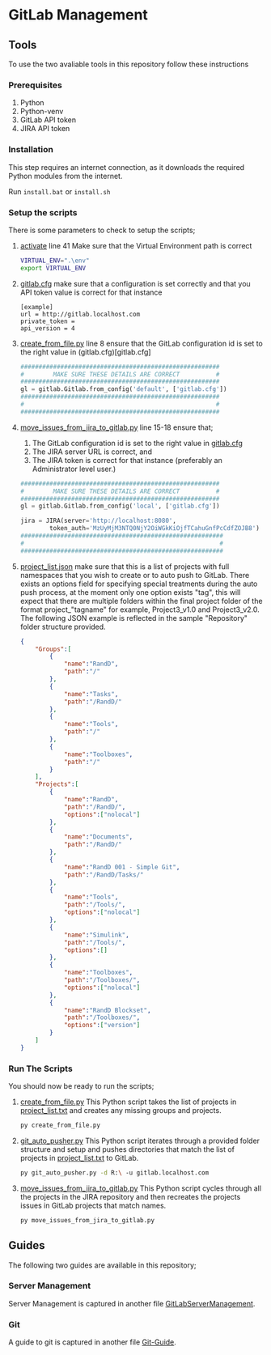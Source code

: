 # GitLab Management

## Tools
To use the two avaliable tools in this repository follow these instructions

### Prerequisites
1. Python
2. Python-venv
3. GitLab API token
4. JIRA API token

### Installation
This step requires an internet connection, as it downloads the required Python modules from the internet.

Run ```install.bat``` or ```install.sh```

### Setup the scripts

There is some parameters to check to setup the scripts;

1. [activate](/env/Scripts/activate) line 41 Make sure that the Virtual Environment path is correct

    ```bash
    VIRTUAL_ENV=".\env"
    export VIRTUAL_ENV
    ```

2. [gitlab.cfg](gitlab.cfg) make sure that a configuration is set correctly and that you API token value is correct for that instance

    ```config
    [example]
    url = http://gitlab.localhost.com
    private_token = 
    api_version = 4
    ```

3. [create_from_file.py](create_from_file.py) line 8 ensure that the GitLab configuration id is set to the right value in (gitlab.cfg)[gitlab.cfg]

    ```Python
    #######################################################
    #        MAKE SURE THESE DETAILS ARE CORRECT          #
    #######################################################
    gl = gitlab.Gitlab.from_config('default', ['gitlab.cfg'])  
    #######################################################
    #                                                     #
    #######################################################
    ```

4. [move_issues_from_jira_to_gitlab.py](move_issues_from_jira_to_gitlab.py) line 15-18 ensure that;

    1. The GitLab configuration id is set to the right value in [gitlab.cfg](gitlab.cfg)
    2. The JIRA server URL is correct, and
    3. The JIRA token is correct for that instance (preferably an Administrator level user.)

    ```Python
    #######################################################
    #        MAKE SURE THESE DETAILS ARE CORRECT          #
    #######################################################
    gl = gitlab.Gitlab.from_config('local', ['gitlab.cfg'])

    jira = JIRA(server='http://localhost:8080',
            token_auth='MzUyMjM3NTQ0NjY2OiWGkKiOjfTCahuGnfPcCdfZOJB8')  # Self-Hosted Jira (e.g. Server): the PAT token
    ########################################################
    #                                                      #
    ########################################################
    ```

5. [project_list.json](project_list.json) make sure that this is a list of projects with full namespaces that you wish to create or to auto push to GitLab.
There exists an options field for specifying special treatments during the auto push process, at the moment only one option exists "tag", this will expect that
there are multiple folders within the final project folder of the format project_"tagname" for example, Project3_v1.0 and Project3_v2.0.
The following JSON example is reflected in the sample "Repository" folder structure provided.

    ```json
    {
        "Groups":[
            {
                "name":"RandD",
                "path":"/"
            },
            {
                "name":"Tasks",
                "path":"/RandD/"
            },
            {
                "name":"Tools",
                "path":"/"
            },
            {
                "name":"Toolboxes",
                "path":"/"
            }
        ],
        "Projects":[
            {        
                "name":"RandD",
                "path":"/RandD/",
                "options":["nolocal"]
            },
            {        
                "name":"Documents",
                "path":"/RandD/"
            },
            {        
                "name":"RandD 001 - Simple Git",
                "path":"/RandD/Tasks/"
            },
            {        
                "name":"Tools",
                "path":"/Tools/",
                "options":["nolocal"]
            },
            {        
                "name":"Simulink",
                "path":"/Tools/",
                "options":[]
            },
            {        
                "name":"Toolboxes",
                "path":"/Toolboxes/",
                "options":["nolocal"]
            },
            {        
                "name":"RandD Blockset",
                "path":"/Toolboxes/",
                "options":["version"]
            }
        ]
    }
    ```

### Run The Scripts

You should now be ready to run the scripts;

1. [create_from_file.py](create_from_file.py) This Python script takes the list of projects in [project_list.txt](project_list.txt) and creates any missing groups and projects.

    ```bash
    py create_from_file.py
    ```

2. [git_auto_pusher.py](git_auto_pusher.py) This Python script iterates through a provided folder structure and setup and pushes directories that match the list of projects in [project_list.txt](project_list.txt) to GitLab.

    ```bash
    py git_auto_pusher.py -d R:\ -u gitlab.localhost.com
    ```

3. [move_issues_from_jira_to_gitlab.py](move_issues_from_jira_to_gitlab.py) This Python script cycles through all the projects in the JIRA repository and then recreates the projects issues in GitLab projects that match names.

    ```bash
    py move_issues_from_jira_to_gitlab.py
    ```

## Guides

The following two guides are available in this repository;

### Server Management

Server Management is captured in another file [GitLabServerManagement](GitLabServerManagement.md).

### Git

A guide to git is captured in another file [Git-Guide](Git-Guide.md).
